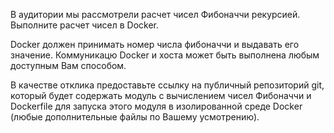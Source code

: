 В аудитории мы рассмотрели расчет чисел Фибоначчи рекурсией. 
Выполните расчет чисел в Docker. 

Docker должен принимать номер числа фибоначчи и выдавать его значение. Коммуникацю Docker и хоста может быть выполнена любым доступным Вам способом.

В качестве отклика предоставьте ссылку на публичный репозиторий git, 
который будет содержать модуль с вычислением чисел Фибоначчи и 
Dockerfile для запуска этого модуля в изолированной среде Docker (любые 
дополнительные файлы по Вашему усмотрению).
